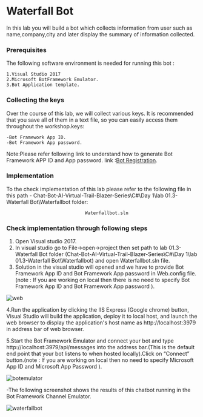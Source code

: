 # Waterfall Bot

In this lab you will build a bot which collects information from user such as name,company,city and later display the summary of information collected.
### Prerequisites
The following software environment is needed for running this bot :

```
1.Visual Studio 2017
2.Microsoft BotFramework Emulator.
3.Bot Application template.
```

### Collecting the keys

Over the course of this lab, we will collect various keys. It is recommended that you save all of them in a text file, so you can easily access them throughout the workshop.keys:

```
-Bot Framework App ID.
-Bot Framework App password.
```

Note:Please refer following link to understand how to generate Bot Framework APP ID and App password.  link :[Bot Registration](https://docs.microsoft.com/en-us/azure/bot-service/bot-service-quickstart-registration?view=azure-bot-service-3.0).

### Implementation

To the check implementation of this lab please refer to the following file in this path - Chat-Bot-AI-Virtual-Trail-Blazer-Series\C#\Day 1\lab 01.3-Waterfall Bot\Waterfallbot folder:

```
                             Waterfallbot.sln
```

### Check implementation through following steps

1. Open Visual studio 2017.
2. In visual studio go to File->open->project then set path to lab 01.3-Waterfall Bot folder (Chat-Bot-AI-Virtual-Trail-Blazer-Series\C#\Day 1\lab 01.3-Waterfall Bot\Waterfallbot) and open Waterfallbot.sln file.
3. Solution in the visual studio will opened and  we have to provide Bot Framework App ID and Bot Framework App password in Web.config file.(note : If you are working on local then there is no need to specify Bot Framework App ID and Bot Framework App password ).

![web](https://user-images.githubusercontent.com/31923904/40702591-1b000c26-6400-11e8-89a3-6bbbc4aaa6b8.png)

4.Run the application by clicking the IIS Express (Google chrome) button, Visual Studio will build the application, deploy it to local host, and launch the web browser to display the application's host name as http://localhost:3979 in address bar of web browser. 

5.Start the Bot Framework Emulator and connect your bot and type http://localhost:3979/api/messages into the address bar.(This is the default end point that your bot listens to when hosted locally).Click on “Connect” button.(note : If you are working on local then no need to specify Microsoft App ID and Microsoft App Password ).

![botemulator](https://user-images.githubusercontent.com/31923904/40710991-b411a8fe-6417-11e8-96e9-7bad98d7a192.png)

  -The following screenshot shows the results of this chatbot running in the Bot Framework Channel Emulator.

![waterfallbot](https://user-images.githubusercontent.com/31923904/40704506-ed7434a2-6405-11e8-99a1-72990c6dc47d.png)
                                    





